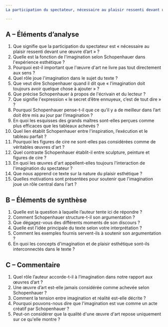 ```yaml
---
La participation du spectateur, nécessaire au plaisir ressenti devant une œuvre d’art, repose en partie sur le fait que toute œuvre d’art a besoin pour agir de l’intermédiaire de l’imagination, qu’elle doit par suite stimuler sans jamais la négliger ni la laisser inactive. C’est une condition du sentiment esthétique, et par là une loi fondamentale de tous les beaux-arts. Il en résulte que l’œuvre d’art ne doit pas tout livrer directement aux sens, mais juste ce qu’il faut pour mettre l’imagination en bonne voie ; l’imagination doit toujours avoir quelque chose à ajouter, c’est elle qui doit même avoir le dernier mot. Même pour l’écrivain c’est une nécessité de laisser quelque chose à penser au lecteur ; car, Voltaire l’a dit très justement : « Le secret d’être ennuyeux, c’est de tout dire. » Ajoutons que ce qu’il y a de meilleur dans l’art est trop spirituel pour être livré directement aux sens : c’est à l’imagination de le mettre au jour, quoique l’œuvre d’art doive l’engendrer. Voilà pourquoi souvent les esquisses des grands maîtres font plus d’effet que leurs tableaux achevés ; ce qui y contribue sans doute encore, c’est qu’elles naissent entières d’un seul jet, au moment de la conception, tandis que le tableau parfait, sorti d’une inspiration qui ne peut se maintenir jusqu’à son achèvement, ne peut être exécuté qu’au prix d’un effort soutenu, d’une réflexion toujours prudente et d’une constante tension de la volonté. — Cette loi esthétique ici en question nous explique encore pourquoi des figures de cire, qui sont des imitations parfaites de la nature, ne produisent jamais aucun effet esthétique et, par conséquent, ne sont pas des œuvres d’art véritables. C’est qu’elles ne laissent rien à faire à l’imagination. La sculpture, en effet, ne donne que la forme, mais non la couleur ; la peinture donne la couleur, mais la simple apparence de la forme : toutes deux ont ainsi recours à l’imagination du spectateur. La figure de cire au contraire donne tout, couleur et forme à la fois ; il en résulte l’apparence de la réalité, et l’imagination ne trouve plus ici de place.<br><b>SCHOPENHAUER</b>, <i>Le monde comme volonté et comme représentation</i> (1844)

---
```


## A – Éléments d’analyse

1. Que signifie que la participation du spectateur est « nécessaire au plaisir ressenti devant une œuvre d’art » ?  
2. Quelle est la fonction de l'imagination selon Schopenhauer dans l'expérience esthétique ?  
3. Pourquoi est-il important que l'œuvre d'art ne livre pas tout directement aux sens ?  
4. Quel rôle joue l'imagination dans le sujet du texte ?  
5. Que veut dire Schopenhauer quand il dit que « l’imagination doit toujours avoir quelque chose à ajouter » ?  
6. Que précise Schopenhauer à propos de l'écrivain et du lecteur ?  
7. Que signifie l'expression « le secret d’être ennuyeux, c’est de tout dire » ?  
8. Pourquoi Schopenhauer pense-t-il que ce qu’il y a de meilleur dans l’art doit être mis au jour par l’imagination ?  
9. En quoi les esquisses des grands maîtres sont-elles perçues comme plus efficaces que les tableaux achevés ?  
10. Quel lien établit Schopenhauer entre l'inspiration, l’exécution et le tableau parfait ?  
11. Pourquoi les figures de cire ne sont-elles pas considérées comme de véritables œuvres d'art ?  
12. Quel contraste Schopenhauer établit-il entre sculpture, peinture et figures de cire ?  
13. En quoi les œuvres d'art appellent-elles toujours l'interaction de l'imagination du spectateur ?  
14. Que nous apprend ce texte sur la nature du plaisir esthétique ?  
15. Quelles motivations sont présentées pour soutenir que l'imagination joue un rôle central dans l'art ?

## B – Éléments de synthèse

1. Quelle est la question à laquelle l’auteur tente ici de répondre ?  
2. Comment Schopenhauer structure-t-il son argumentation ?  
3. Que dégagez-vous des différents moments de son discours ?  
4. Quelle est l’idée principale du texte selon votre interprétation ?  
5. Comment les exemples fournis servent-ils à soutenir son argumentation ?  
6. En quoi les concepts d'imagination et de plaisir esthétique sont-ils interconnectés dans le texte ?

## C – Commentaire

1. Quel rôle l’auteur accorde-t-il à l’imagination dans notre rapport aux œuvres d’art ?  
2. Une œuvre d’art est-elle jamais considérée comme achevée selon Schopenhauer ?  
3. Comment la tension entre imagination et réalité est-elle décrite ?  
4. Pourquoi pouvons-nous dire que l'imagination est vue comme un acte créatif par Schopenhauer ?  
5. Peut-on considérer que la qualité d'une œuvre d'art repose uniquement sur ce qu'elle montre ?